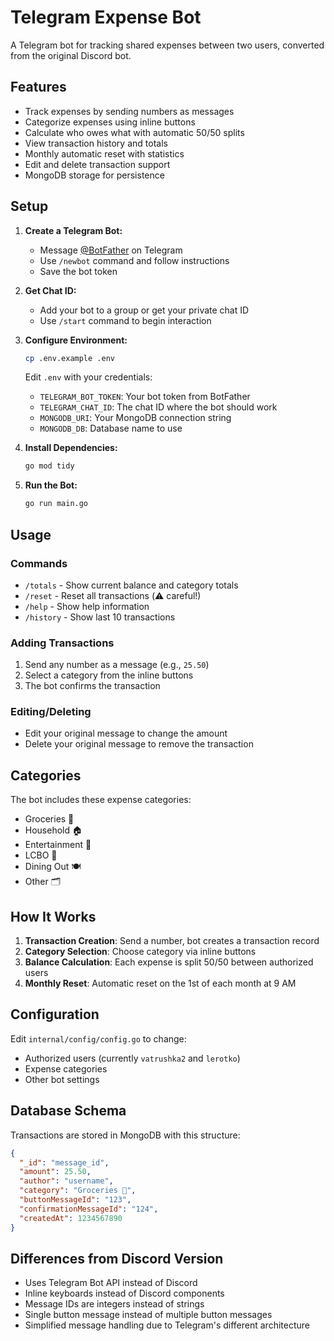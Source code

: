 # Telegram Expense Bot

A Telegram bot for tracking shared expenses between two users, converted from the original Discord bot.

## Features

- Track expenses by sending numbers as messages
- Categorize expenses using inline buttons
- Calculate who owes what with automatic 50/50 splits
- View transaction history and totals
- Monthly automatic reset with statistics
- Edit and delete transaction support
- MongoDB storage for persistence

## Setup

1. **Create a Telegram Bot:**
   - Message [@BotFather](https://t.me/botfather) on Telegram
   - Use `/newbot` command and follow instructions
   - Save the bot token

2. **Get Chat ID:**
   - Add your bot to a group or get your private chat ID
   - Use `/start` command to begin interaction

3. **Configure Environment:**
   ```bash
   cp .env.example .env
   ```
   Edit `.env` with your credentials:
   - `TELEGRAM_BOT_TOKEN`: Your bot token from BotFather
   - `TELEGRAM_CHAT_ID`: The chat ID where the bot should work
   - `MONGODB_URI`: Your MongoDB connection string
   - `MONGODB_DB`: Database name to use

4. **Install Dependencies:**
   ```bash
   go mod tidy
   ```

5. **Run the Bot:**
   ```bash
   go run main.go
   ```

## Usage

### Commands
- `/totals` - Show current balance and category totals
- `/reset` - Reset all transactions (⚠️ careful!)
- `/help` - Show help information
- `/history` - Show last 10 transactions

### Adding Transactions
1. Send any number as a message (e.g., `25.50`)
2. Select a category from the inline buttons
3. The bot confirms the transaction

### Editing/Deleting
- Edit your original message to change the amount
- Delete your original message to remove the transaction

## Categories

The bot includes these expense categories:
- Groceries 🛒
- Household 🏠
- Entertainment 🎉
- LCBO 🥂
- Dining Out 🍽️
- Other 🗂️

## How It Works

1. **Transaction Creation**: Send a number, bot creates a transaction record
2. **Category Selection**: Choose category via inline buttons
3. **Balance Calculation**: Each expense is split 50/50 between authorized users
4. **Monthly Reset**: Automatic reset on the 1st of each month at 9 AM

## Configuration

Edit `internal/config/config.go` to change:
- Authorized users (currently `vatrushka2` and `lerotko`)
- Expense categories
- Other bot settings

## Database Schema

Transactions are stored in MongoDB with this structure:
```json
{
  "_id": "message_id",
  "amount": 25.50,
  "author": "username",
  "category": "Groceries 🛒",
  "buttonMessageId": "123",
  "confirmationMessageId": "124",
  "createdAt": 1234567890
}
```

## Differences from Discord Version

- Uses Telegram Bot API instead of Discord
- Inline keyboards instead of Discord components
- Message IDs are integers instead of strings
- Single button message instead of multiple button messages
- Simplified message handling due to Telegram's different architecture